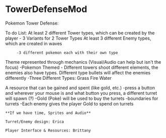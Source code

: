 # TowerDefenseMod
Pokemon Tower Defense:

To do List:
  At least 2 different Tower types, which can be created by the player
        - 3 Variants for 2 Tower Types
  At least 3 different Enemy types, which are created in waves
    
         -3 different pokemon each with their own type 
  Theme represented through mechanics (Visual/Audio can help but isn't the focus)
    -Pokemon Themed
      - Different towers shoot different elements, the enemies also have types. Different type bullets will affect the enemies differently
        -Three Different Types: Grass Fire Water
        
  A resource that can be gained and spent (like gold, etc.)
    -press a button and wherever your mouse is and what button you press, a different turret will spawn (?)
    -Gold (Poke) will be used to buy the turrets 
    -boundaries for turrets 
    -Each enemy gives the player Gold to spend on turrets 
    
    **If we have time, Sprites and Audio**
    
    Turret/Enemy design: Erica
    
    Player Interface & Resources: Brittany

